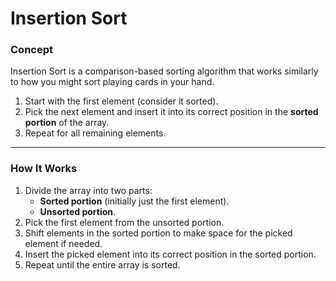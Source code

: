 # Insertion Sort

### Concept

Insertion Sort is a comparison-based sorting algorithm that works similarly to how you might sort playing cards in your hand.

1. Start with the first element (consider it sorted).
2. Pick the next element and insert it into its correct position in the **sorted portion** of the array.
3. Repeat for all remaining elements.

___

### How It Works

1. Divide the array into two parts:
   * **Sorted portion** (initially just the first element).
   * **Unsorted portion**.
2. Pick the first element from the unsorted portion.
3. Shift elements in the sorted portion to make space for the picked element if needed.
4. Insert the picked element into its correct position in the sorted portion.
5. Repeat until the entire array is sorted.